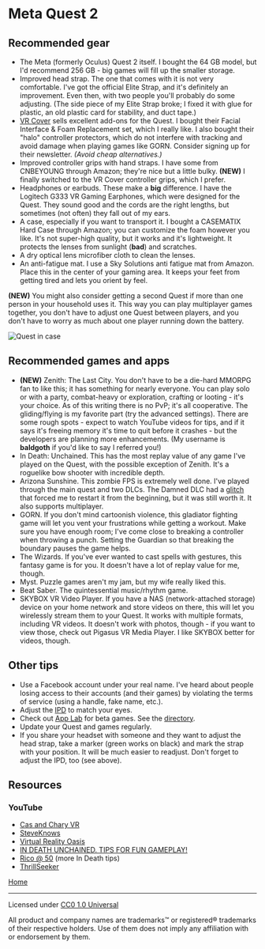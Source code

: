 # Meta Quest 2

## Recommended gear

* The Meta (formerly Oculus) Quest 2 itself. I bought the 64 GB model, but I'd recommend 256 GB - big games will fill up the smaller storage.
* Improved head strap. The one that comes with it is not very comfortable. I've got the official Elite Strap, and it's definitely an improvement. Even then, with two people you'll probably do some adjusting. (The side piece of my Elite Strap broke; I fixed it with glue for plastic, an old plastic card for stability, and duct tape.)
* [VR Cover](https://us.vrcover.com/collections/oculus%E2%84%A2-quest-2) sells excellent add-ons for the Quest. I bought their Facial Interface & Foam Replacement set, which I really like. I also bought their "halo" controller protectors, which do not interfere with tracking and avoid damage when playing games like GORN. Consider signing up for their newsletter. _(Avoid cheap alternatives.)_
* Improved controller grips with hand straps. I have some from CNBEYOUNG through Amazon; they're nice but a little bulky. **(NEW)** I finally switched to the VR Cover controller grips, which I prefer.
* Headphones or earbuds. These make a **big** difference. I have the Logitech G333 VR Gaming Earphones, which were designed for the Quest. They sound good and the cords are the right lengths, but sometimes (not often) they fall out of my ears.
* A case, especially if you want to transport it. I bought a CASEMATIX Hard Case through Amazon; you can customize the foam however you like. It's not super-high quality, but it works and it's lightweight. It protects the lenses from sunlight (**bad**) and scratches.
* A dry optical lens microfiber cloth to clean the lenses.
* An anti-fatigue mat. I use a Sky Solutions anti fatigue mat from Amazon. Place this in the center of your gaming area. It keeps your feet from getting tired and lets you orient by feel.

**(NEW)** You might also consider getting a second Quest if more than one person in your household uses it. This way you can play multiplayer games together, you don't have to adjust one Quest between players, and you don't have to worry as much about one player running down the battery.

![Quest in case](/vrtips/img/quest_in_case.jpg)

## Recommended games and apps

* **(NEW)** Zenith: The Last City. You don't have to be a die-hard MMORPG fan to like this; it has something for nearly everyone. You can play solo or with a party, combat-heavy or exploration, crafting or looting - it's your choice. As of this writing there is no PvP; it's all cooperative. The gliding/flying is my favorite part (try the advanced settings). There are some rough spots - expect to watch YouTube videos for tips, and if it says it's freeing memory it's time to quit before it crashes - but the developers are planning more enhancements. (My username is **baldgoth** if you'd like to say I referred you!)
* In Death: Unchained. This has the most replay value of any game I've played on the Quest, with the possible exception of Zenith. It's a roguelike bow shooter with incredible depth.
* Arizona Sunshine. This zombie FPS is extremely well done. I've played through the main quest and two DLCs. The Damned DLC had a [glitch](https://twitter.com/BillSorensen/status/1334337763726950400) that forced me to restart it from the beginning, but it was still worth it. It also supports multiplayer.
* GORN. If you don't mind cartoonish violence, this gladiator fighting game will let you vent your frustrations while getting a workout. Make sure you have enough room; I've come close to breaking a controller when throwing a punch. Setting the Guardian so that breaking the boundary pauses the game helps.
* The Wizards. If you've ever wanted to cast spells with gestures, this fantasy game is for you. It doesn't have a lot of replay value for me, though.
* Myst. Puzzle games aren't my jam, but my wife really liked this.
* Beat Saber. The quintessential music/rhythm game.
* SKYBOX VR Video Player. If you have a NAS (network-attached storage) device on your home network and store videos on there, this will let you wirelessly stream them to your Quest. It works with multiple formats, including VR videos. It doesn't work with photos, though - if you want to view those, check out Pigasus VR Media Player. I like SKYBOX better for videos, though.

## Other tips

* Use a Facebook account under your real name. I've heard about people losing access to their accounts (and their games) by violating the terms of service (using a handle, fake name, etc.).
* Adjust the [IPD](https://support.oculus.com/351344152731317/) to match your eyes.
* Check out [App Lab](https://developer.oculus.com/blog/introducing-app-lab-a-new-way-to-distribute-oculus-quest-apps/) for beta games. See the [directory](https://applab.games/).
* Update your Quest and games regularly.
* If you share your headset with someone and they want to adjust the head strap, take a marker (green works on black) and mark the strap with your position. It will be much easier to readjust. Don't forget to adjust the IPD, too (see above).

## Resources

### YouTube

* [Cas and Chary VR](https://www.youtube.com/channel/UCN0FGqUt7e79xKoPAZQ8tww)
* [SteveKnows](https://www.youtube.com/channel/UCItGV5DOPb5kw4rCQZNmCZg)
* [Virtual Reality Oasis](https://www.youtube.com/channel/UCsmk8NDVMct75j_Bfb9Ah7w)
* [IN DEATH UNCHAINED. TIPS FOR FUN GAMEPLAY!](https://www.youtube.com/channel/UC_D6dmQkTMiXjzXylNhBW_w)
* [Rico @ 50](https://www.youtube.com/channel/UCHRfu5vTFocGeD3rOurZwhA) (more In Death tips)
* [ThrillSeeker](https://www.youtube.com/channel/UCSbdMXOI_3HGiFviLZO6kNA)

[Home](/vrtips/)

***

Licensed under [CC0 1.0 Universal](https://github.com/TrueWill/vrtips/blob/main/LICENSE)

All product and company names are trademarks™ or registered® trademarks of their respective holders. Use of them does not imply any affiliation with or endorsement by them.
